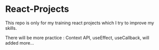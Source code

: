 # React-Projects
This repo is only for my training react projects which I try to improve my skills. 

There will be more practice :  Context API, useEffect, useCallback, will added more...
